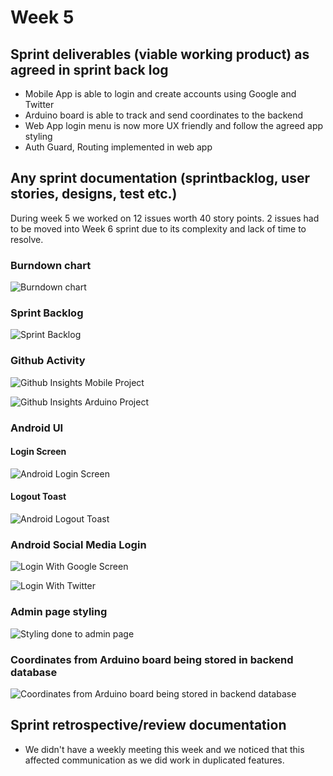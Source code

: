 # Week 5

## Sprint deliverables (viable working product) as agreed in sprint back log

- Mobile App is able to login and create accounts using Google and Twitter
- Arduino board is able to track and send coordinates to the backend
- Web App login menu is now more UX friendly and follow the agreed app styling
- Auth Guard, Routing implemented in web app

## Any sprint documentation (sprintbacklog, user stories, designs, test etc.)

During week 5 we worked on 12 issues worth 40 story points. 2 issues had to be moved into Week 6 sprint due to its complexity and lack of time to resolve.

### Burndown chart

![Burndown chart](../assets/img/week5-burndown.png)

### Sprint Backlog

![Sprint Backlog](../assets/img/week5-backlog.png)

### Github Activity

![Github Insights Mobile Project](../assets/img/week5-github-activity-mobile.png)

![Github Insights Arduino Project](../assets/img/week5-github-activity-arduino.png)

### Android UI

#### Login Screen

![Android Login Screen](../assets/img/week5-android-login.png)

#### Logout Toast

![Android Logout Toast](../assets/img/week5-android-toastlogout.png)

### Android Social Media Login

![Login With Google Screen](../assets/img/week5-android-google.png)

![Login With Twitter](../assets/img/week5-android-twitter.png)

### Admin page styling

![Styling done to admin page](../assets/img/week5-admin-styling.png)

### Coordinates from Arduino board being stored in backend database

![Coordinates from Arduino board being stored in backend database](../assets/img/week4-arduino-firebase.png)

## Sprint retrospective/review documentation

- We didn't have a weekly meeting this week and we noticed that this affected communication as we did work in duplicated features.
